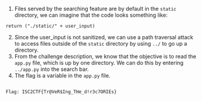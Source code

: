 1. Files served by the searching feature are by default in the `static` directory, we can imagine that the code looks something like: 
```
return ("./static/" + user_input)
```
2. Since the user_input is not sanitized, we can use a path traversal attack to access files outside of the `static` directory by using `../` to go up a directory.
3. From the challenge description, we know that the objective is to read the `app.py` file, which is up by one directory. We can do this by entering `../app.py` into the search bar.
4. The flag is a variable in the `app.py` file.
```

Flag: ISC2CTF{Tr@VeR$Ing_THe_d!r3c7ORIEs}